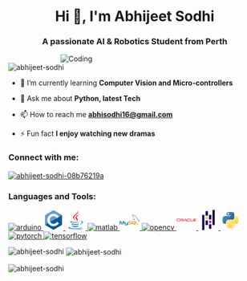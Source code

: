<h1 align="center">Hi 👋, I'm Abhijeet Sodhi</h1>
<h3 align="center">A passionate AI & Robotics Student from Perth</h3>

<img align="right" alt="Coding" width="400" src="https://cdn.dribbble.com/users/1643824/screenshots/3429154/untitled-4.gif">

<p align="left"> <img src="https://komarev.com/ghpvc/?username=abhijeet-sodhi&label=Profile%20views&color=0e75b6&style=flat" alt="abhijeet-sodhi" /> </p>

- 🌱 I’m currently learning **Computer Vision and Micro-controllers**

- 💬 Ask me about **Python, latest Tech**

- 📫 How to reach me **abhisodhi16@gmail.com**

- ⚡ Fun fact **I enjoy watching new dramas**

<h3 align="left">Connect with me:</h3>
<p align="left">
<a href="https://linkedin.com/in/abhijeet-sodhi-08b76219a" target="blank"><img align="center" src="https://raw.githubusercontent.com/rahuldkjain/github-profile-readme-generator/master/src/images/icons/Social/linked-in-alt.svg" alt="abhijeet-sodhi-08b76219a" height="30" width="40" /></a>
</p>

<h3 align="left">Languages and Tools:</h3>
<p align="left"> <a href="https://www.arduino.cc/" target="_blank" rel="noreferrer"> <img src="https://cdn.worldvectorlogo.com/logos/arduino-1.svg" alt="arduino" width="40" height="40"/> </a> <a href="https://www.cprogramming.com/" target="_blank" rel="noreferrer"> <img src="https://raw.githubusercontent.com/devicons/devicon/master/icons/c/c-original.svg" alt="c" width="40" height="40"/> </a> <a href="https://www.java.com" target="_blank" rel="noreferrer"> <img src="https://raw.githubusercontent.com/devicons/devicon/master/icons/java/java-original.svg" alt="java" width="40" height="40"/> </a> <a href="https://www.mathworks.com/" target="_blank" rel="noreferrer"> <img src="https://upload.wikimedia.org/wikipedia/commons/2/21/Matlab_Logo.png" alt="matlab" width="40" height="40"/> </a> <a href="https://www.mysql.com/" target="_blank" rel="noreferrer"> <img src="https://raw.githubusercontent.com/devicons/devicon/master/icons/mysql/mysql-original-wordmark.svg" alt="mysql" width="40" height="40"/> </a> <a href="https://opencv.org/" target="_blank" rel="noreferrer"> <img src="https://www.vectorlogo.zone/logos/opencv/opencv-icon.svg" alt="opencv" width="40" height="40"/> </a> <a href="https://www.oracle.com/" target="_blank" rel="noreferrer"> <img src="https://raw.githubusercontent.com/devicons/devicon/master/icons/oracle/oracle-original.svg" alt="oracle" width="40" height="40"/> </a> <a href="https://pandas.pydata.org/" target="_blank" rel="noreferrer"> <img src="https://raw.githubusercontent.com/devicons/devicon/2ae2a900d2f041da66e950e4d48052658d850630/icons/pandas/pandas-original.svg" alt="pandas" width="40" height="40"/> </a> <a href="https://www.python.org" target="_blank" rel="noreferrer"> <img src="https://raw.githubusercontent.com/devicons/devicon/master/icons/python/python-original.svg" alt="python" width="40" height="40"/> </a> <a href="https://pytorch.org/" target="_blank" rel="noreferrer"> <img src="https://www.vectorlogo.zone/logos/pytorch/pytorch-icon.svg" alt="pytorch" width="40" height="40"/> </a> <a href="https://www.tensorflow.org" target="_blank" rel="noreferrer"> <img src="https://www.vectorlogo.zone/logos/tensorflow/tensorflow-icon.svg" alt="tensorflow" width="40" height="40"/> </a> </p>

<p><img align="left" src="https://github-readme-stats.vercel.app/api/top-langs?username=abhijeet-sodhi&show_icons=true&locale=en&layout=compact" alt="abhijeet-sodhi" /></p>

<p>&nbsp;<img align="center" src="https://github-readme-stats.vercel.app/api?username=abhijeet-sodhi&show_icons=true&locale=en" alt="abhijeet-sodhi" /></p>

<p><img align="center" src="https://github-readme-streak-stats.herokuapp.com/?user=abhijeet-sodhi&" alt="abhijeet-sodhi" /></p>
